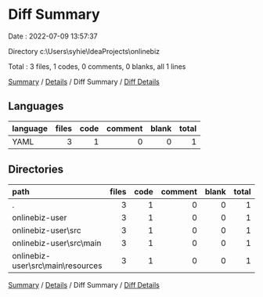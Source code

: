 # Diff Summary

Date : 2022-07-09 13:57:37

Directory c:\\Users\\syhie\\IdeaProjects\\onlinebiz

Total : 3 files,  1 codes, 0 comments, 0 blanks, all 1 lines

[Summary](results.md) / [Details](details.md) / Diff Summary / [Diff Details](diff-details.md)

## Languages
| language | files | code | comment | blank | total |
| :--- | ---: | ---: | ---: | ---: | ---: |
| YAML | 3 | 1 | 0 | 0 | 1 |

## Directories
| path | files | code | comment | blank | total |
| :--- | ---: | ---: | ---: | ---: | ---: |
| . | 3 | 1 | 0 | 0 | 1 |
| onlinebiz-user | 3 | 1 | 0 | 0 | 1 |
| onlinebiz-user\\src | 3 | 1 | 0 | 0 | 1 |
| onlinebiz-user\\src\\main | 3 | 1 | 0 | 0 | 1 |
| onlinebiz-user\\src\\main\\resources | 3 | 1 | 0 | 0 | 1 |

[Summary](results.md) / [Details](details.md) / Diff Summary / [Diff Details](diff-details.md)